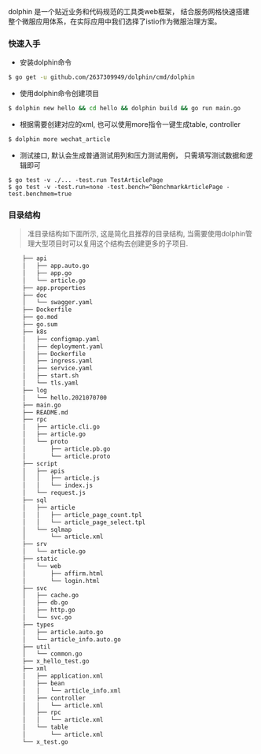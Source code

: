 dolphin 是一个贴近业务和代码规范的工具类web框架， 结合服务网格快速搭建整个微服应用体系，在实际应用中我们选择了istio作为微服治理方案。

### 快速入手

- 安装dolphin命令
```sh
$ go get -u github.com/2637309949/dolphin/cmd/dolphin
```

- 使用dolphin命令创建项目

```sh
$ dolphin new hello && cd hello && dolphin build && go run main.go
```

- 根据需要创建对应的xml, 也可以使用more指令一键生成table, controller

```sh
$ dolphin more wechat_article
```

- 测试接口, 默认会生成普通测试用列和压力测试用例， 只需填写测试数据和逻辑即可
```shell
$ go test -v ./... -test.run TestArticlePage
$ go test -v -test.run=none -test.bench=^BenchmarkArticlePage -test.benchmem=true
```

### 目录结构

> 准目录结构如下面所示, 这是简化且推荐的目录结构, 当需要使用dolphin管理大型项目时可以复用这个结构去创建更多的子项目.

```sh
    ├── api
    │   ├── app.auto.go
    │   ├── app.go
    │   └── article.go
    ├── app.properties
    ├── doc
    │   └── swagger.yaml
    ├── Dockerfile
    ├── go.mod
    ├── go.sum
    ├── k8s
    │   ├── configmap.yaml
    │   ├── deployment.yaml
    │   ├── Dockerfile
    │   ├── ingress.yaml
    │   ├── service.yaml
    │   ├── start.sh
    │   └── tls.yaml
    ├── log
    │   └── hello.2021070700
    ├── main.go
    ├── README.md
    ├── rpc
    │   ├── article.cli.go
    │   ├── article.go
    │   └── proto
    │       ├── article.pb.go
    │       └── article.proto
    ├── script
    │   ├── apis
    │   │   ├── article.js
    │   │   └── index.js
    │   └── request.js
    ├── sql
    │   ├── article
    │   │   ├── article_page_count.tpl
    │   │   └── article_page_select.tpl
    │   └── sqlmap
    │       └── article.xml
    ├── srv
    │   └── article.go
    ├── static
    │   └── web
    │       ├── affirm.html
    │       └── login.html
    ├── svc
    │   ├── cache.go
    │   ├── db.go
    │   ├── http.go
    │   └── svc.go
    ├── types
    │   ├── article.auto.go
    │   └── article_info.auto.go
    ├── util
    │   └── common.go
    ├── x_hello_test.go
    ├── xml
    │   ├── application.xml
    │   ├── bean
    │   │   └── article_info.xml
    │   ├── controller
    │   │   └── article.xml
    │   ├── rpc
    │   │   └── article.xml
    │   └── table
    │       └── article.xml
    └── x_test.go
```